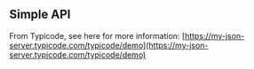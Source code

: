 ## Simple API

From Typicode, see here for more information:
[https://my-json-server.typicode.com/typicode/demo](https://my-json-server.typicode.com/typicode/demo)

